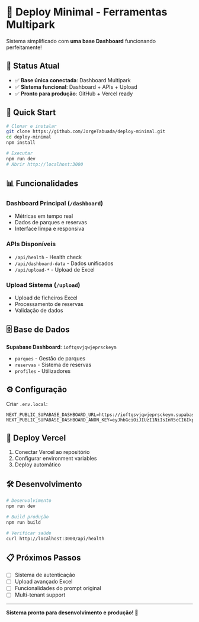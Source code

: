 # 🚗 Deploy Minimal - Ferramentas Multipark

Sistema simplificado com **uma base Dashboard** funcionando perfeitamente!

## 🎯 Status Atual
- ✅ **Base única conectada**: Dashboard Multipark
- ✅ **Sistema funcional**: Dashboard + APIs + Upload
- ✅ **Pronto para produção**: GitHub + Vercel ready

## 🚀 Quick Start

```bash
# Clonar e instalar
git clone https://github.com/JorgeTabuada/deploy-minimal.git
cd deploy-minimal
npm install

# Executar
npm run dev
# Abrir http://localhost:3000
```

## 📊 Funcionalidades

### **Dashboard Principal** (`/dashboard`)
- Métricas em tempo real
- Dados de parques e reservas
- Interface limpa e responsiva

### **APIs Disponíveis**
- `/api/health` - Health check
- `/api/dashboard-data` - Dados unificados
- `/api/upload-*` - Upload de Excel

### **Upload Sistema** (`/upload`)
- Upload de ficheiros Excel
- Processamento de reservas
- Validação de dados

## 🗄️ Base de Dados

**Supabase Dashboard**: `ioftqsvjqwjeprsckeym`
- `parques` - Gestão de parques
- `reservas` - Sistema de reservas
- `profiles` - Utilizadores

## ⚙️ Configuração

Criar `.env.local`:
```env
NEXT_PUBLIC_SUPABASE_DASHBOARD_URL=https://ioftqsvjqwjeprsckeym.supabase.co
NEXT_PUBLIC_SUPABASE_DASHBOARD_ANON_KEY=eyJhbGciOiJIUzI1NiIsInR5cCI6IkpXVCJ9.eyJpc3MiOiJzdXBhYmFzZSIsInJlZiI6ImlvZnRxc3ZqcXdqZXByc2NrZXltIiwicm9sZSI6ImFub24iLCJpYXQiOjE3NDcxNTYwNzQsImV4cCI6MjA2MjczMjA3NH0.TXDfhioMFVNxLhjKgpXAxnKCPOl5n8QWpOkX2eafbYw
```

## 🚀 Deploy Vercel

1. Conectar Vercel ao repositório
2. Configurar environment variables
3. Deploy automático

## 🛠️ Desenvolvimento

```bash
# Desenvolvimento
npm run dev

# Build produção
npm run build

# Verificar saúde
curl http://localhost:3000/api/health
```

## 📋 Próximos Passos

- [ ] Sistema de autenticação
- [ ] Upload avançado Excel
- [ ] Funcionalidades do prompt original
- [ ] Multi-tenant support

---

**Sistema pronto para desenvolvimento e produção! 🎯**
